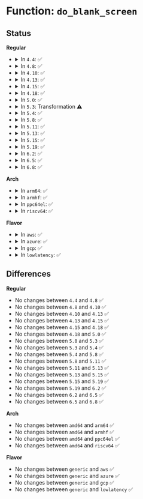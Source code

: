 # Function: <code>do_blank_screen</code>

## Status
<b>Regular</b>
<ul>
<li>
<details>
<summary>In <code>4.4</code>: ✅</summary>

```c
void do_blank_screen(int entering_gfx);
```

**Collision:** Unique Global

**Inline:** No

**Transformation:** False

**Instances:**

```
In drivers/tty/vt/vt.c (ffffffff814f9a10)
Location: drivers/tty/vt/vt.c:3832
Inline: False
Direct callers:
  - drivers/video/console/fbcon.c:fbcon_event_notify
  - drivers/tty/vt/vt_ioctl.c:complete_change_console
  - drivers/tty/vt/vt_ioctl.c:complete_change_console
  - drivers/tty/vt/vt_ioctl.c:vt_ioctl
  - drivers/tty/vt/vt.c:tioclinux
  - drivers/tty/vt/vt.c:console_callback
```
**Symbols:**

```
ffffffff814f9a10-ffffffff814f9c6d: do_blank_screen (STB_GLOBAL)
```
</details>
</li>
<li>
<details>
<summary>In <code>4.8</code>: ✅</summary>

```c
void do_blank_screen(int entering_gfx);
```

**Collision:** Unique Global

**Inline:** No

**Transformation:** False

**Instances:**

```
In drivers/tty/vt/vt.c (ffffffff81548340)
Location: drivers/tty/vt/vt.c:3831
Inline: False
Direct callers:
  - drivers/video/console/fbcon.c:fbcon_event_notify
  - drivers/tty/vt/vt_ioctl.c:complete_change_console
  - drivers/tty/vt/vt_ioctl.c:complete_change_console
  - drivers/tty/vt/vt_ioctl.c:vt_ioctl
  - drivers/tty/vt/vt.c:tioclinux
  - drivers/tty/vt/vt.c:console_callback
```
**Symbols:**

```
ffffffff81548340-ffffffff81548528: do_blank_screen (STB_GLOBAL)
```
</details>
</li>
<li>
<details>
<summary>In <code>4.10</code>: ✅</summary>

```c
void do_blank_screen(int entering_gfx);
```

**Collision:** Unique Global

**Inline:** No

**Transformation:** False

**Instances:**

```
In drivers/tty/vt/vt.c (ffffffff81574c40)
Location: drivers/tty/vt/vt.c:3830
Inline: False
Direct callers:
  - drivers/video/console/fbcon.c:fbcon_event_notify
  - drivers/tty/vt/vt_ioctl.c:complete_change_console
  - drivers/tty/vt/vt_ioctl.c:complete_change_console
  - drivers/tty/vt/vt_ioctl.c:vt_ioctl
  - drivers/tty/vt/vt.c:tioclinux
  - drivers/tty/vt/vt.c:console_callback
```
**Symbols:**

```
ffffffff81574c40-ffffffff81574e28: do_blank_screen (STB_GLOBAL)
```
</details>
</li>
<li>
<details>
<summary>In <code>4.13</code>: ✅</summary>

```c
void do_blank_screen(int entering_gfx);
```

**Collision:** Unique Global

**Inline:** No

**Transformation:** False

**Instances:**

```
In drivers/tty/vt/vt.c (ffffffff81588a50)
Location: drivers/tty/vt/vt.c:3839
Inline: False
Direct callers:
  - drivers/video/console/fbcon.c:fbcon_event_notify
  - drivers/tty/vt/vt_ioctl.c:complete_change_console
  - drivers/tty/vt/vt_ioctl.c:complete_change_console
  - drivers/tty/vt/vt_ioctl.c:vt_ioctl
  - drivers/tty/vt/vt.c:tioclinux
  - drivers/tty/vt/vt.c:console_callback
```
**Symbols:**

```
ffffffff81588a50-ffffffff81588c1c: do_blank_screen (STB_GLOBAL)
```
</details>
</li>
<li>
<details>
<summary>In <code>4.15</code>: ✅</summary>

```c
void do_blank_screen(int entering_gfx);
```

**Collision:** Unique Global

**Inline:** No

**Transformation:** False

**Instances:**

```
In drivers/tty/vt/vt.c (ffffffff815ed760)
Location: drivers/tty/vt/vt.c:3842
Inline: False
Direct callers:
  - drivers/video/fbdev/core/fbcon.c:fbcon_event_notify
  - drivers/tty/vt/vt_ioctl.c:complete_change_console
  - drivers/tty/vt/vt_ioctl.c:complete_change_console
  - drivers/tty/vt/vt_ioctl.c:vt_ioctl
  - drivers/tty/vt/vt.c:tioclinux
  - drivers/tty/vt/vt.c:console_callback
```
**Symbols:**

```
ffffffff815ed760-ffffffff815ed93e: do_blank_screen (STB_GLOBAL)
```
</details>
</li>
<li>
<details>
<summary>In <code>4.18</code>: ✅</summary>

```c
void do_blank_screen(int entering_gfx);
```

**Collision:** Unique Global

**Inline:** No

**Transformation:** False

**Instances:**

```
In drivers/tty/vt/vt.c (ffffffff81626b50)
Location: drivers/tty/vt/vt.c:3840
Inline: False
Direct callers:
  - drivers/video/fbdev/core/fbcon.c:fbcon_event_notify
  - drivers/tty/vt/vt_ioctl.c:complete_change_console
  - drivers/tty/vt/vt_ioctl.c:complete_change_console
  - drivers/tty/vt/vt_ioctl.c:vt_ioctl
  - drivers/tty/vt/vt.c:tioclinux
  - drivers/tty/vt/vt.c:console_callback
```
**Symbols:**

```
ffffffff81626b50-ffffffff81626d37: do_blank_screen (STB_GLOBAL)
```
</details>
</li>
<li>
<details>
<summary>In <code>5.0</code>: ✅</summary>

```c
void do_blank_screen(int entering_gfx);
```

**Collision:** Unique Global

**Inline:** No

**Transformation:** False

**Instances:**

```
In drivers/tty/vt/vt.c (ffffffff816441a0)
Location: drivers/tty/vt/vt.c:4155
Inline: False
Direct callers:
  - drivers/video/fbdev/core/fbcon.c:fbcon_event_notify
  - drivers/tty/vt/vt_ioctl.c:complete_change_console
  - drivers/tty/vt/vt_ioctl.c:complete_change_console
  - drivers/tty/vt/vt_ioctl.c:vt_ioctl
  - drivers/tty/vt/vt.c:tioclinux
  - drivers/tty/vt/vt.c:console_callback
```
**Symbols:**

```
ffffffff816441a0-ffffffff8164439e: do_blank_screen (STB_GLOBAL)
```
</details>
</li>
<li>
<details>
<summary>In <code>5.3</code>: Transformation ⚠️</summary>

```c
void do_blank_screen(int entering_gfx);
```

**Collision:** Unique Global

**Inline:** No

**Transformation:** True

**Instances:**

```
In drivers/tty/vt/vt.c (0)
Location: drivers/tty/vt/vt.c:4211
Inline: False
Direct callers:
  - drivers/video/fbdev/core/fbcon.c:fbcon_fb_blanked
  - drivers/tty/vt/vt_ioctl.c:complete_change_console
  - drivers/tty/vt/vt_ioctl.c:complete_change_console
  - drivers/tty/vt/vt_ioctl.c:vt_ioctl
  - drivers/tty/vt/vt.c:tioclinux
  - drivers/tty/vt/vt.c:console_callback
```
**Symbols:**

```
ffffffff8167f062-ffffffff8167f075: do_blank_screen.cold (STB_LOCAL)
ffffffff81678980-ffffffff81678b8a: do_blank_screen (STB_GLOBAL)
```
</details>
</li>
<li>
<details>
<summary>In <code>5.4</code>: ✅</summary>

```c
void do_blank_screen(int entering_gfx);
```

**Collision:** Unique Global

**Inline:** No

**Transformation:** False

**Instances:**

```
In drivers/tty/vt/vt.c (ffffffff8169af00)
Location: drivers/tty/vt/vt.c:4242
Inline: False
Direct callers:
  - drivers/video/fbdev/core/fbcon.c:fbcon_fb_blanked
  - drivers/tty/vt/vt_ioctl.c:complete_change_console
  - drivers/tty/vt/vt_ioctl.c:complete_change_console
  - drivers/tty/vt/vt_ioctl.c:vt_ioctl
  - drivers/tty/vt/vt.c:tioclinux
  - drivers/tty/vt/vt.c:console_callback
```
**Symbols:**

```
ffffffff8169af00-ffffffff8169b10c: do_blank_screen (STB_GLOBAL)
```
</details>
</li>
<li>
<details>
<summary>In <code>5.8</code>: ✅</summary>

```c
void do_blank_screen(int entering_gfx);
```

**Collision:** Unique Global

**Inline:** No

**Transformation:** False

**Instances:**

```
In drivers/tty/vt/vt.c (ffffffff8174dfc0)
Location: drivers/tty/vt/vt.c:4252
Inline: False
Direct callers:
  - drivers/video/fbdev/core/fbcon.c:fbcon_fb_blanked
  - drivers/tty/vt/vt_ioctl.c:complete_change_console
  - drivers/tty/vt/vt_ioctl.c:complete_change_console
  - drivers/tty/vt/vt_ioctl.c:vt_ioctl
  - drivers/tty/vt/vt.c:tioclinux
  - drivers/tty/vt/vt.c:console_callback
```
**Symbols:**

```
ffffffff8174dfc0-ffffffff8174e1cc: do_blank_screen (STB_GLOBAL)
```
</details>
</li>
<li>
<details>
<summary>In <code>5.11</code>: ✅</summary>

```c
void do_blank_screen(int entering_gfx);
```

**Collision:** Unique Global

**Inline:** No

**Transformation:** False

**Instances:**

```
In drivers/tty/vt/vt.c (ffffffff81769590)
Location: drivers/tty/vt/vt.c:4340
Inline: False
Direct callers:
  - drivers/video/fbdev/core/fbcon.c:fbcon_fb_blanked
  - drivers/tty/vt/vt_ioctl.c:complete_change_console
  - drivers/tty/vt/vt_ioctl.c:complete_change_console
  - drivers/tty/vt/vt_ioctl.c:vt_k_ioctl
  - drivers/tty/vt/vt.c:tioclinux
  - drivers/tty/vt/vt.c:console_callback
```
**Symbols:**

```
ffffffff81769590-ffffffff8176979c: do_blank_screen (STB_GLOBAL)
```
</details>
</li>
<li>
<details>
<summary>In <code>5.13</code>: ✅</summary>

```c
void do_blank_screen(int entering_gfx);
```

**Collision:** Unique Global

**Inline:** No

**Transformation:** False

**Instances:**

```
In drivers/tty/vt/vt.c (ffffffff8174d180)
Location: drivers/tty/vt/vt.c:4340
Inline: False
Direct callers:
  - drivers/video/fbdev/core/fbcon.c:fbcon_fb_blanked
  - drivers/tty/vt/vt_ioctl.c:complete_change_console
  - drivers/tty/vt/vt_ioctl.c:complete_change_console
  - drivers/tty/vt/vt_ioctl.c:vt_k_ioctl
  - drivers/tty/vt/vt.c:tioclinux
  - drivers/tty/vt/vt.c:console_callback
```
**Symbols:**

```
ffffffff8174d180-ffffffff8174d38d: do_blank_screen (STB_GLOBAL)
```
</details>
</li>
<li>
<details>
<summary>In <code>5.15</code>: ✅</summary>

```c
void do_blank_screen(int entering_gfx);
```

**Collision:** Unique Global

**Inline:** No

**Transformation:** False

**Instances:**

```
In drivers/tty/vt/vt.c (ffffffff817cf2e0)
Location: drivers/tty/vt/vt.c:4345
Inline: False
Direct callers:
  - drivers/video/fbdev/core/fbcon.c:fbcon_fb_blanked
  - drivers/tty/vt/vt_ioctl.c:complete_change_console
  - drivers/tty/vt/vt_ioctl.c:complete_change_console
  - drivers/tty/vt/vt_ioctl.c:vt_k_ioctl
  - drivers/tty/vt/vt.c:tioclinux
  - drivers/tty/vt/vt.c:console_callback
```
**Symbols:**

```
ffffffff817cf2e0-ffffffff817cf517: do_blank_screen (STB_GLOBAL)
```
</details>
</li>
<li>
<details>
<summary>In <code>5.19</code>: ✅</summary>

```c
void do_blank_screen(int entering_gfx);
```

**Collision:** Unique Global

**Inline:** No

**Transformation:** False

**Instances:**

```
In drivers/tty/vt/vt.c (ffffffff8190cea0)
Location: drivers/tty/vt/vt.c:4345
Inline: False
Direct callers:
  - drivers/video/fbdev/core/fbcon.c:fbcon_fb_blanked
  - drivers/tty/vt/vt_ioctl.c:complete_change_console
  - drivers/tty/vt/vt_ioctl.c:complete_change_console
  - drivers/tty/vt/vt_ioctl.c:vt_k_ioctl
  - drivers/tty/vt/vt.c:tioclinux
  - drivers/tty/vt/vt.c:console_callback
```
**Symbols:**

```
ffffffff8190cea0-ffffffff8190d0fc: do_blank_screen (STB_GLOBAL)
```
</details>
</li>
<li>
<details>
<summary>In <code>6.2</code>: ✅</summary>

```c
void do_blank_screen(int entering_gfx);
```

**Collision:** Unique Global

**Inline:** No

**Transformation:** False

**Instances:**

```
In drivers/tty/vt/vt.c (ffffffff81a67bb0)
Location: drivers/tty/vt/vt.c:4344
Inline: False
Direct callers:
  - drivers/video/fbdev/core/fbcon.c:fbcon_fb_blanked
  - drivers/tty/vt/vt_ioctl.c:complete_change_console
  - drivers/tty/vt/vt_ioctl.c:complete_change_console
  - drivers/tty/vt/vt_ioctl.c:vt_k_ioctl
  - drivers/tty/vt/vt.c:tioclinux
  - drivers/tty/vt/vt.c:console_callback
```
**Symbols:**

```
ffffffff81a67bb0-ffffffff81a67e0c: do_blank_screen (STB_GLOBAL)
```
</details>
</li>
<li>
<details>
<summary>In <code>6.5</code>: ✅</summary>

```c
void do_blank_screen(int entering_gfx);
```

**Collision:** Unique Global

**Inline:** No

**Transformation:** False

**Instances:**

```
In drivers/tty/vt/vt.c (ffffffff81ab2290)
Location: drivers/tty/vt/vt.c:4292
Inline: False
Direct callers:
  - drivers/video/fbdev/core/fbcon.c:fbcon_fb_blanked
  - drivers/tty/vt/vt_ioctl.c:complete_change_console
  - drivers/tty/vt/vt_ioctl.c:complete_change_console
  - drivers/tty/vt/vt_ioctl.c:vt_k_ioctl
  - drivers/tty/vt/vt.c:tioclinux
  - drivers/tty/vt/vt.c:console_callback
```
**Symbols:**

```
ffffffff81ab2290-ffffffff81ab24ec: do_blank_screen (STB_GLOBAL)
```
</details>
</li>
<li>
<details>
<summary>In <code>6.8</code>: ✅</summary>

```c
void do_blank_screen(int entering_gfx);
```

**Collision:** Unique Global

**Inline:** No

**Transformation:** False

**Instances:**

```
In drivers/tty/vt/vt.c (ffffffff81b04f70)
Location: drivers/tty/vt/vt.c:4289
Inline: False
Direct callers:
  - drivers/video/fbdev/core/fbcon.c:fbcon_fb_blanked
  - drivers/tty/vt/vt_ioctl.c:complete_change_console
  - drivers/tty/vt/vt_ioctl.c:complete_change_console
  - drivers/tty/vt/vt_ioctl.c:vt_k_ioctl
  - drivers/tty/vt/vt.c:tioclinux
  - drivers/tty/vt/vt.c:console_callback
```
**Symbols:**

```
ffffffff81b04f70-ffffffff81b051cc: do_blank_screen (STB_GLOBAL)
```
</details>
</li>
</ul>
<b>Arch</b>
<ul>
<li>
<details>
<summary>In <code>arm64</code>: ✅</summary>

```c
void do_blank_screen(int entering_gfx);
```

**Collision:** Unique Global

**Inline:** No

**Transformation:** False

**Instances:**

```
In drivers/tty/vt/vt.c (ffff800010872390)
Location: drivers/tty/vt/vt.c:4242
Inline: False
Direct callers:
  - drivers/video/fbdev/core/fbcon.c:fbcon_fb_blanked
  - drivers/tty/vt/vt_ioctl.c:complete_change_console
  - drivers/tty/vt/vt_ioctl.c:complete_change_console
  - drivers/tty/vt/vt_ioctl.c:vt_ioctl
  - drivers/tty/vt/vt.c:tioclinux
  - drivers/tty/vt/vt.c:console_callback
```
**Symbols:**

```
ffff800010872390-ffff80001087257c: do_blank_screen (STB_GLOBAL)
```
</details>
</li>
<li>
<details>
<summary>In <code>armhf</code>: ✅</summary>

```c
void do_blank_screen(int entering_gfx);
```

**Collision:** Unique Global

**Inline:** No

**Transformation:** False

**Instances:**

```
In drivers/tty/vt/vt.c (c097531c)
Location: drivers/tty/vt/vt.c:4242
Inline: False
Direct callers:
  - drivers/video/fbdev/core/fbcon.c:fbcon_fb_blanked
  - drivers/tty/vt/vt_ioctl.c:complete_change_console
  - drivers/tty/vt/vt_ioctl.c:complete_change_console
  - drivers/tty/vt/vt_ioctl.c:vt_ioctl
  - drivers/tty/vt/vt.c:tioclinux
  - drivers/tty/vt/vt.c:console_callback
```
**Symbols:**

```
c097531c-c0975510: do_blank_screen (STB_GLOBAL)
```
</details>
</li>
<li>
<details>
<summary>In <code>ppc64el</code>: ✅</summary>

```c
void do_blank_screen(int entering_gfx);
```

**Collision:** Unique Global

**Inline:** No

**Transformation:** False

**Instances:**

```
In drivers/tty/vt/vt.c (c000000000912d30)
Location: drivers/tty/vt/vt.c:4242
Inline: False
Direct callers:
  - drivers/video/fbdev/core/fbcon.c:fbcon_fb_blanked
  - drivers/tty/vt/vt_ioctl.c:complete_change_console
  - drivers/tty/vt/vt_ioctl.c:complete_change_console
  - drivers/tty/vt/vt_ioctl.c:vt_ioctl
  - drivers/tty/vt/vt.c:tioclinux
  - drivers/tty/vt/vt.c:console_callback
```
**Symbols:**

```
c000000000912d30-c000000000913038: do_blank_screen (STB_GLOBAL)
```
</details>
</li>
<li>
<details>
<summary>In <code>riscv64</code>: ✅</summary>

```c
void do_blank_screen(int entering_gfx);
```

**Collision:** Unique Global

**Inline:** No

**Transformation:** False

**Instances:**

```
In drivers/tty/vt/vt.c (ffffffe0005441a2)
Location: drivers/tty/vt/vt.c:4242
Inline: False
Direct callers:
  - drivers/video/fbdev/core/fbcon.c:fbcon_fb_blanked
  - drivers/tty/vt/vt_ioctl.c:complete_change_console
  - drivers/tty/vt/vt_ioctl.c:complete_change_console
  - drivers/tty/vt/vt_ioctl.c:vt_ioctl
  - drivers/tty/vt/vt.c:tioclinux
  - drivers/tty/vt/vt.c:console_callback
```
**Symbols:**

```
ffffffe0005441a2-ffffffe0005443a2: do_blank_screen (STB_GLOBAL)
```
</details>
</li>
</ul>
<b>Flavor</b>
<ul>
<li>
<details>
<summary>In <code>aws</code>: ✅</summary>

```c
void do_blank_screen(int entering_gfx);
```

**Collision:** Unique Global

**Inline:** No

**Transformation:** False

**Instances:**

```
In drivers/tty/vt/vt.c (ffffffff81660960)
Location: drivers/tty/vt/vt.c:4242
Inline: False
Direct callers:
  - drivers/video/fbdev/core/fbcon.c:fbcon_fb_blanked
  - drivers/tty/vt/vt_ioctl.c:complete_change_console
  - drivers/tty/vt/vt_ioctl.c:complete_change_console
  - drivers/tty/vt/vt_ioctl.c:vt_ioctl
  - drivers/tty/vt/vt.c:tioclinux
  - drivers/tty/vt/vt.c:console_callback
```
**Symbols:**

```
ffffffff81660960-ffffffff81660b6c: do_blank_screen (STB_GLOBAL)
```
</details>
</li>
<li>
<details>
<summary>In <code>azure</code>: ✅</summary>

```c
void do_blank_screen(int entering_gfx);
```

**Collision:** Unique Global

**Inline:** No

**Transformation:** False

**Instances:**

```
In drivers/tty/vt/vt.c (ffffffff81640ce0)
Location: drivers/tty/vt/vt.c:4242
Inline: False
Direct callers:
  - drivers/video/fbdev/core/fbcon.c:fbcon_fb_blanked
  - drivers/tty/vt/vt_ioctl.c:complete_change_console
  - drivers/tty/vt/vt_ioctl.c:complete_change_console
  - drivers/tty/vt/vt_ioctl.c:vt_ioctl
  - drivers/tty/vt/vt.c:tioclinux
  - drivers/tty/vt/vt.c:console_callback
```
**Symbols:**

```
ffffffff81640ce0-ffffffff81640eec: do_blank_screen (STB_GLOBAL)
```
</details>
</li>
<li>
<details>
<summary>In <code>gcp</code>: ✅</summary>

```c
void do_blank_screen(int entering_gfx);
```

**Collision:** Unique Global

**Inline:** No

**Transformation:** False

**Instances:**

```
In drivers/tty/vt/vt.c (ffffffff8168ed40)
Location: drivers/tty/vt/vt.c:4242
Inline: False
Direct callers:
  - drivers/video/fbdev/core/fbcon.c:fbcon_fb_blanked
  - drivers/tty/vt/vt_ioctl.c:complete_change_console
  - drivers/tty/vt/vt_ioctl.c:complete_change_console
  - drivers/tty/vt/vt_ioctl.c:vt_ioctl
  - drivers/tty/vt/vt.c:tioclinux
  - drivers/tty/vt/vt.c:console_callback
```
**Symbols:**

```
ffffffff8168ed40-ffffffff8168ef4c: do_blank_screen (STB_GLOBAL)
```
</details>
</li>
<li>
<details>
<summary>In <code>lowlatency</code>: ✅</summary>

```c
void do_blank_screen(int entering_gfx);
```

**Collision:** Unique Global

**Inline:** No

**Transformation:** False

**Instances:**

```
In drivers/tty/vt/vt.c (ffffffff816a9340)
Location: drivers/tty/vt/vt.c:4242
Inline: False
Direct callers:
  - drivers/video/fbdev/core/fbcon.c:fbcon_fb_blanked
  - drivers/tty/vt/vt_ioctl.c:complete_change_console
  - drivers/tty/vt/vt_ioctl.c:complete_change_console
  - drivers/tty/vt/vt_ioctl.c:vt_ioctl
  - drivers/tty/vt/vt.c:tioclinux
  - drivers/tty/vt/vt.c:console_callback
```
**Symbols:**

```
ffffffff816a9340-ffffffff816a9547: do_blank_screen (STB_GLOBAL)
```
</details>
</li>
</ul>

## Differences
<b>Regular</b>
<ul>
<li>
No changes between <code>4.4</code> and <code>4.8</code> ✅
</li>
<li>
No changes between <code>4.8</code> and <code>4.10</code> ✅
</li>
<li>
No changes between <code>4.10</code> and <code>4.13</code> ✅
</li>
<li>
No changes between <code>4.13</code> and <code>4.15</code> ✅
</li>
<li>
No changes between <code>4.15</code> and <code>4.18</code> ✅
</li>
<li>
No changes between <code>4.18</code> and <code>5.0</code> ✅
</li>
<li>
No changes between <code>5.0</code> and <code>5.3</code> ✅
</li>
<li>
No changes between <code>5.3</code> and <code>5.4</code> ✅
</li>
<li>
No changes between <code>5.4</code> and <code>5.8</code> ✅
</li>
<li>
No changes between <code>5.8</code> and <code>5.11</code> ✅
</li>
<li>
No changes between <code>5.11</code> and <code>5.13</code> ✅
</li>
<li>
No changes between <code>5.13</code> and <code>5.15</code> ✅
</li>
<li>
No changes between <code>5.15</code> and <code>5.19</code> ✅
</li>
<li>
No changes between <code>5.19</code> and <code>6.2</code> ✅
</li>
<li>
No changes between <code>6.2</code> and <code>6.5</code> ✅
</li>
<li>
No changes between <code>6.5</code> and <code>6.8</code> ✅
</li>
</ul>
<b>Arch</b>
<ul>
<li>
No changes between <code>amd64</code> and <code>arm64</code> ✅
</li>
<li>
No changes between <code>amd64</code> and <code>armhf</code> ✅
</li>
<li>
No changes between <code>amd64</code> and <code>ppc64el</code> ✅
</li>
<li>
No changes between <code>amd64</code> and <code>riscv64</code> ✅
</li>
</ul>
<b>Flavor</b>
<ul>
<li>
No changes between <code>generic</code> and <code>aws</code> ✅
</li>
<li>
No changes between <code>generic</code> and <code>azure</code> ✅
</li>
<li>
No changes between <code>generic</code> and <code>gcp</code> ✅
</li>
<li>
No changes between <code>generic</code> and <code>lowlatency</code> ✅
</li>
</ul>
